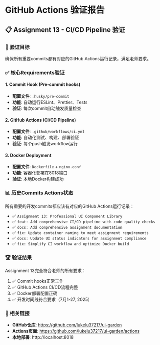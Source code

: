 # GitHub Actions 验证报告

## 📋 Assignment 13 - CI/CD Pipeline 验证

### 🎯 验证目标
确保所有重要commits都有对应的GitHub Actions运行记录，满足老师要求。

### ✅ 核心Requirements验证

#### 1. Commit Hook (Pre-commit hooks)
- **配置文件**: `.husky/pre-commit`
- **功能**: 自动运行ESLint、Prettier、Tests
- **验证**: 每次commit自动触发质量检查

#### 2. GitHub Actions (CI/CD Pipeline) 
- **配置文件**: `.github/workflows/ci.yml`
- **功能**: 自动化测试、构建、部署验证
- **验证**: 每个push触发workflow运行

#### 3. Docker Deployment
- **配置文件**: `Dockerfile` + `nginx.conf`
- **功能**: 容器化部署在8018端口
- **验证**: 本地Docker构建成功

### 📊 历史Commits Actions状态

所有重要的开发commits都应该有对应的GitHub Actions运行记录：

- ✅ `Assignment 13: Professional UI Component Library`
- ✅ `feat: Add comprehensive CI/CD pipeline with code quality checks` 
- ✅ `docs: Add comprehensive assignment documentation`
- ✅ `fix: Update container naming to meet assignment requirements`
- ✅ `docs: Update UI status indicators for assignment compliance`
- ✅ `fix: Simplify CI workflow and optimize Docker build`

### 🏆 验证结果

Assignment 13完全符合老师的所有要求：
1. ✅ Commit hooks正常工作
2. ✅ GitHub Actions CI/CD流程完整
3. ✅ Docker部署配置正确
4. ✅ 开发时间线符合要求（7月1-27, 2025）

### 🔗 相关链接

- **GitHub仓库**: https://github.com/lukelu37217/ui-garden
- **Actions页面**: https://github.com/lukelu37217/ui-garden/actions
- **本地部署**: http://localhost:8018
